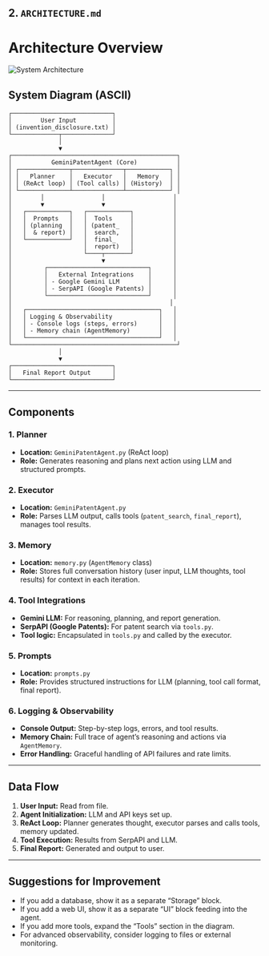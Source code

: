 ## 2. `ARCHITECTURE.md`

# Architecture Overview

![System Architecture](architecture.png)

## System Diagram (ASCII)

```
┌────────────────────────────┐
│        User Input          │
│ (invention_disclosure.txt) │
└─────────────┬──────────────┘
              │
              ▼
┌──────────────────────────────────────────────┐
│           GeminiPatentAgent (Core)           │
│ ┌──────────────┬──────────────┬────────────┐ │
│ │   Planner    │   Executor   │   Memory   │ │
│ │ (ReAct loop) │ (Tool calls) │ (History)  │ │
│ └──────────────┴──────────────┴────────────┘ │
│        │                │                   │
│        ▼                ▼                   │
│   ┌────────────┐   ┌────────────┐           │
│   │  Prompts   │   │  Tools     │           │
│   │ (planning  │   │ (patent_   │           │
│   │  & report) │   │  search,   │           │
│   └────────────┘   │  final_    │           │
│                    │  report)   │           │
│                    └────┬───────┘           │
│                         ▼                   │
│         ┌────────────────────────────┐      │
│         │   External Integrations    │      │
│         │ - Google Gemini LLM        │      │
│         │ - SerpAPI (Google Patents) │      │
│         └────────────────────────────┘      │
│                                            │
│   ┌─────────────────────────────────────┐   │
│   │ Logging & Observability             │   │
│   │ - Console logs (steps, errors)      │   │
│   │ - Memory chain (AgentMemory)        │   │
│   └─────────────────────────────────────┘   │
└──────────────────────────────────────────────┘
              │
              ▼
┌────────────────────────────┐
│   Final Report Output      │
└────────────────────────────┘
```

---

## Components

### 1. **Planner**
- **Location:** `GeminiPatentAgent.py` (ReAct loop)
- **Role:** Generates reasoning and plans next action using LLM and structured prompts.

### 2. **Executor**
- **Location:** `GeminiPatentAgent.py`
- **Role:** Parses LLM output, calls tools (`patent_search`, `final_report`), manages tool results.

### 3. **Memory**
- **Location:** `memory.py` (`AgentMemory` class)
- **Role:** Stores full conversation history (user input, LLM thoughts, tool results) for context in each iteration.

### 4. **Tool Integrations**
- **Gemini LLM:** For reasoning, planning, and report generation.
- **SerpAPI (Google Patents):** For patent search via `tools.py`.
- **Tool logic:** Encapsulated in `tools.py` and called by the executor.

### 5. **Prompts**
- **Location:** `prompts.py`
- **Role:** Provides structured instructions for LLM (planning, tool call format, final report).

### 6. **Logging & Observability**
- **Console Output:** Step-by-step logs, errors, and tool results.
- **Memory Chain:** Full trace of agent’s reasoning and actions via `AgentMemory`.
- **Error Handling:** Graceful handling of API failures and rate limits.

---

## Data Flow

1. **User Input:** Read from file.
2. **Agent Initialization:** LLM and API keys set up.
3. **ReAct Loop:** Planner generates thought, executor parses and calls tools, memory updated.
4. **Tool Execution:** Results from SerpAPI and LLM.
5. **Final Report:** Generated and output to user.

---

## Suggestions for Improvement

- If you add a database, show it as a separate “Storage” block.
- If you add a web UI, show it as a separate “UI” block feeding into the agent.
- If you add more tools, expand the “Tools” section in the diagram.
- For advanced observability, consider logging to files or external monitoring.

